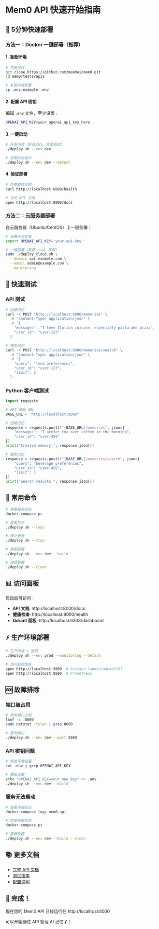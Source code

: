 # Mem0 API 快速开始指南

## 🚀 5分钟快速部署

### 方法一：Docker 一键部署（推荐）

#### 1. 准备环境
```bash
# 克隆项目
git clone https://github.com/mem0ai/mem0.git
cd mem0/tests/apis

# 复制环境配置
cp .env.example .env
```

#### 2. 配置 API 密钥
编辑 `.env` 文件，至少设置：
```bash
OPENAI_API_KEY=your_openai_api_key_here
```

#### 3. 一键启动
```bash
# 开发环境（前台运行，方便调试）
./deploy.sh --env dev

# 或者后台运行
./deploy.sh --env dev --detach
```

#### 4. 验证部署
```bash
# 检查健康状态
curl http://localhost:8000/health

# 访问 API 文档
open http://localhost:8000/docs
```

### 方法二：云服务器部署

在云服务器（Ubuntu/CentOS）上一键部署：

```bash
# 设置环境变量
export OPENAI_API_KEY='your-api-key'

# 一键部署（需要 root 权限）
sudo ./deploy_cloud.sh \
  --domain api.example.com \
  --email admin@example.com \
  --monitoring
```

## 🎯 快速测试

### API 测试
```bash
# 创建记忆
curl -X POST "http://localhost:8000/memories" \
  -H "Content-Type: application/json" \
  -d '{
    "messages": "I love Italian cuisine, especially pasta and pizza",
    "user_id": "user-123"
  }'

# 搜索记忆
curl -X POST "http://localhost:8000/memories/search" \
  -H "Content-Type: application/json" \
  -d '{
    "query": "food preferences", 
    "user_id": "user-123",
    "limit": 5
  }'
```

### Python 客户端测试
```python
import requests

# API 基础 URL
BASE_URL = "http://localhost:8000"

# 创建记忆
response = requests.post(f"{BASE_URL}/memories", json={
    "messages": "I prefer tea over coffee in the morning",
    "user_id": "user-456"
})
print("Created memory:", response.json())

# 搜索记忆
response = requests.post(f"{BASE_URL}/memories/search", json={
    "query": "beverage preferences",
    "user_id": "user-456",
    "limit": 3
})
print("Search results:", response.json())
```

## 🔧 常用命令

```bash
# 查看服务状态
docker-compose ps

# 查看日志
./deploy.sh --logs

# 停止服务
./deploy.sh --stop

# 重新部署
./deploy.sh --env dev --build

# 清理重置
./deploy.sh --clean
```

## 📊 访问面板

启动后可访问：
- **API 文档**: http://localhost:8000/docs
- **健康检查**: http://localhost:8000/health
- **Qdrant 面板**: http://localhost:6333/dashboard

## ⚡ 生产环境部署

```bash
# 生产环境 + 监控
./deploy.sh --env prod --monitoring --detach

# 访问监控面板
open http://localhost:3000  # Grafana (admin/admin123)
open http://localhost:9090  # Prometheus
```

## 🆘 故障排除

### 端口被占用
```bash
# 检查端口占用
lsof -i :8000
sudo netstat -tulpn | grep 8000

# 更改端口
./deploy.sh --env dev --port 8080
```

### API 密钥问题
```bash
# 检查环境变量
cat .env | grep OPENAI_API_KEY

# 重新设置
echo "OPENAI_API_KEY=your_new_key" >> .env
./deploy.sh --env dev --build
```

### 服务无法启动
```bash
# 查看详细日志
docker-compose logs mem0-api

# 检查容器状态
docker-compose ps

# 重新构建
./deploy.sh --env dev --build --clean
```

## 📚 更多文档

- [完整 API 文档](README.md)
- [测试指南](test_memory_api.py)
- [配置说明](.env.example)

## 🎉 完成！

现在您的 Mem0 API 已经运行在 http://localhost:8000

可以开始通过 API 管理 AI 记忆了！